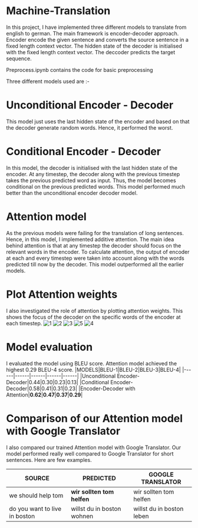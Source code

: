 # Machine-Translation

In this project, I have implemented three different models to translate from english to german. The main framework is encoder-decoder approach. Encoder encode the given sentence and converts the source sentence in a fixed length context vector. The hidden state of the decoder is initialised with the fixed length context vector. The deccoder predicts the target sequence. 

Preprocess.ipynb contains the code for basic preprocessing

Three different models used are :-

# Unconditional Encoder - Decoder 
This model just uses the last hidden state of the encoder and based on that the decoder generate random words. Hence, it performed the worst.

# Conditional Encoder - Decoder

In this model, the decoder is initialised with the last hidden state of the encoder. At any timestep, the decoder along with the previous timestep takes the previous predicted word as input. Thus, the model becomes conditional on the previous predicted words. This model performed much better than the unconditional encoder decoder model.

# Attention model

As the previous models were failing for the translation of long sentences. Hence, in this model, I implemented additive attention. The main idea behind attention is that at any timestep the decoder should focus on the relevant words in the encoder. To calculate attention, the output of encoder at each and every timestep were taken into account along with the words predicted till now by the decoder. This model outperformed all the earlier models.

# Plot Attention weights

I also investigated the role of attention by plotting attention weights. This shows the focus of the decoder on the specific words of the encoder at each timestep.
![1](https://user-images.githubusercontent.com/28965732/97304031-355bf980-1881-11eb-9ef0-ca5963c8cf7e.png)
![2](https://user-images.githubusercontent.com/28965732/97304309-91268280-1881-11eb-9d65-004dd52e164f.png)
![3](https://user-images.githubusercontent.com/28965732/97305477-24ac8300-1883-11eb-8394-b4a9a59947a3.png)
![5](https://user-images.githubusercontent.com/28965732/97305348-fb8bf280-1882-11eb-87f4-6c81c148c995.png)
![4](https://user-images.githubusercontent.com/28965732/97305404-0cd4ff00-1883-11eb-8516-95b17e3eec9e.png)



# Model evaluation

I evaluated the model using BLEU score.
Attention model achieved the highest 0.29 BLEU-4 score.
|MODELS|BLEU-1|BLEU-2|BLEU-3|BLEU-4|
|------|------|------|------|------|
|Unconditional Encoder-Decoder|0.44|0.30|0.23|0.13|
|Conditional Encoder-Decoder|0.58|0.41|0.31|0.23|
|Encoder-Decoder with Attention|**0.62**|**0.47**|**0.37**|**0.29**|

# Comparison of our Attention model with Google Translator

I also compared our trained Attention model with Google Translator. Our model performed really well compared to Google Translator for short sentences. Here are few examples.

|SOURCE|PREDICTED|GOOGLE TRANSLATOR|
|------|------|------|
|we should help tom|**wir sollten tom helfen**|wir sollten tom helfen|
|do you want to live in boston|willst du in boston wohnen|willst du in boston leben|

